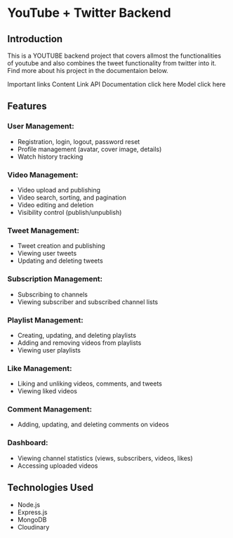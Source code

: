 <h1>YouTube + Twitter Backend</h1>
<h2>Introduction</h2>
<p>This is a YOUTUBE backend project that covers allmost the functionalities of youtube and also combines the tweet functionality from twitter into it. Find more about his project in the documentaion below.</p>

Important links
Content	Link
API Documentation	click here
Model	click here
<h2>Features</h2>
<h3>User Management:</h3>
<ul>
  <li>Registration, login, logout, password reset</li>
  <li>Profile management (avatar, cover image, details)</li>
  <li>Watch history tracking</li>
</ul>
<h3>Video Management:</h3>
<ul>
  <li>Video upload and publishing</li>
  <li>Video search, sorting, and pagination</li>
  <li>Video editing and deletion</li>
  <li>Visibility control (publish/unpublish)</li>
</ul>
<h3>Tweet Management:</h3>
<ul>
  <li>Tweet creation and publishing</li>
  <li>Viewing user tweets</li>
  <li>Updating and deleting tweets</li>
</ul>
<h3>Subscription Management:</h3>
<ul>
  <li>Subscribing to channels</li>
  <li>Viewing subscriber and subscribed channel lists</li>
</ul>
<h3>Playlist Management:</h3>
<ul>
  <li>Creating, updating, and deleting playlists</li>
  <li>Adding and removing videos from playlists</li>
  <li>Viewing user playlists</li>
</ul>
</ul>
<h3>Like Management:</h3>
<ul>
  <li>Liking and unliking videos, comments, and tweets</li>
  <li>Viewing liked videos</li>
</ul>
<h3>Comment Management:</h3>
<ul>
  <li>Adding, updating, and deleting comments on videos</li>
</ul>
<h3>Dashboard:</h3>
<ul>
  <li>Viewing channel statistics (views, subscribers, videos, likes)</li>
  <li>Accessing uploaded videos</li>
</ul>
<h2>Technologies Used</h2>
<ul>
  <li>Node.js</li>
  <li>Express.js</li>
  <li>MongoDB</li>
  <li>Cloudinary</li>
</ul>


